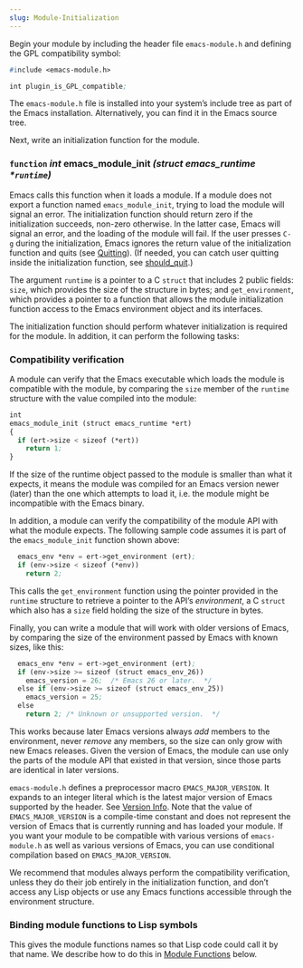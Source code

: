```yaml
---
slug: Module-Initialization
---
```


Begin your module by including the header file `emacs-module.h` and defining the GPL compatibility symbol:

```lisp
#include <emacs-module.h>

int plugin_is_GPL_compatible;
```

The `emacs-module.h` file is installed into your system’s include tree as part of the Emacs installation. Alternatively, you can find it in the Emacs source tree.

Next, write an initialization function for the module.

### <span className="tag function">`function`</span> *int* **emacs\_module\_init** *(struct emacs\_runtime \*`runtime`)*

Emacs calls this function when it loads a module. If a module does not export a function named `emacs_module_init`, trying to load the module will signal an error. The initialization function should return zero if the initialization succeeds, non-zero otherwise. In the latter case, Emacs will signal an error, and the loading of the module will fail. If the user presses `C-g` during the initialization, Emacs ignores the return value of the initialization function and quits (see [Quitting](Quitting)). (If needed, you can catch user quitting inside the initialization function, see [should\_quit](should_005fquit).)

The argument `runtime` is a pointer to a C `struct` that includes 2 public fields: `size`, which provides the size of the structure in bytes; and `get_environment`, which provides a pointer to a function that allows the module initialization function access to the Emacs environment object and its interfaces.

The initialization function should perform whatever initialization is required for the module. In addition, it can perform the following tasks:

### Compatibility verification

A module can verify that the Emacs executable which loads the module is compatible with the module, by comparing the `size` member of the `runtime` structure with the value compiled into the module:

```lisp
int
emacs_module_init (struct emacs_runtime *ert)
{
  if (ert->size < sizeof (*ert))
    return 1;
}
```

If the size of the runtime object passed to the module is smaller than what it expects, it means the module was compiled for an Emacs version newer (later) than the one which attempts to load it, i.e. the module might be incompatible with the Emacs binary.

In addition, a module can verify the compatibility of the module API with what the module expects. The following sample code assumes it is part of the `emacs_module_init` function shown above:

```lisp
  emacs_env *env = ert->get_environment (ert);
  if (env->size < sizeof (*env))
    return 2;
```

This calls the `get_environment` function using the pointer provided in the `runtime` structure to retrieve a pointer to the API’s *environment*, a C `struct` which also has a `size` field holding the size of the structure in bytes.

Finally, you can write a module that will work with older versions of Emacs, by comparing the size of the environment passed by Emacs with known sizes, like this:

```lisp
  emacs_env *env = ert->get_environment (ert);
  if (env->size >= sizeof (struct emacs_env_26))
    emacs_version = 26;  /* Emacs 26 or later.  */
  else if (env->size >= sizeof (struct emacs_env_25))
    emacs_version = 25;
  else
    return 2; /* Unknown or unsupported version.  */
```

This works because later Emacs versions always *add* members to the environment, never *remove* any members, so the size can only grow with new Emacs releases. Given the version of Emacs, the module can use only the parts of the module API that existed in that version, since those parts are identical in later versions.

`emacs-module.h` defines a preprocessor macro `EMACS_MAJOR_VERSION`. It expands to an integer literal which is the latest major version of Emacs supported by the header. See [Version Info](Version-Info). Note that the value of `EMACS_MAJOR_VERSION` is a compile-time constant and does not represent the version of Emacs that is currently running and has loaded your module. If you want your module to be compatible with various versions of `emacs-module.h` as well as various versions of Emacs, you can use conditional compilation based on `EMACS_MAJOR_VERSION`.

We recommend that modules always perform the compatibility verification, unless they do their job entirely in the initialization function, and don’t access any Lisp objects or use any Emacs functions accessible through the environment structure.

### Binding module functions to Lisp symbols

This gives the module functions names so that Lisp code could call it by that name. We describe how to do this in [Module Functions](Module-Functions) below.
